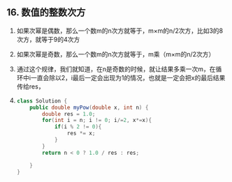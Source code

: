 ## 16. 数值的整数次方

1. 如果次幂是偶数，那么一个数m的n次方就等于，m×m的n/2次方，比如3的8次方，就等于9的4次方

2. 如果次幂是奇数，那么一个数m的n次方就等于，m乘（m×m的n/2次方）

3. 通过这个规律，我们就知道，在n是奇数的时候，就让结果多乘一次m，在循环中i一直会除以2，i最后一定会出现为1的情况，也就是一定会把x的最后结果传给res，

4. ```java
   class Solution {
       public double myPow(double x, int n) {
           double res = 1.0;
           for(int i = n; i != 0; i/=2, x*=x){
               if(i % 2 != 0){
                   res *= x;
               }
           }
           return n < 0 ? 1.0 / res : res;
   
       }
   }
   ```

   